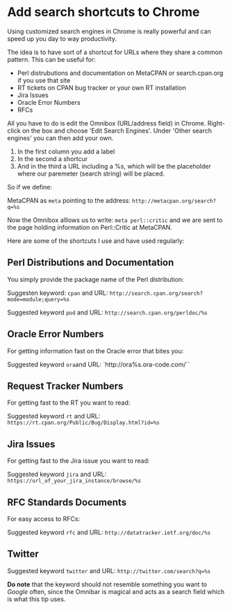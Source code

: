 # Add search shortcuts to Chrome

Using customized search engines in Chrome is really powerful and can speed up you day to way productivity.

The idea is to have sort of a shortcut for URLs where they share a common pattern. This can be useful for:

- Perl distrubutions and documentation on MetaCPAN or search.cpan.org if you use that site
- RT tickets on CPAN bug tracker or your own RT installation
- Jira Issues
- Oracle Error Numbers
- RFCs

All you have to do is edit the Omnibox (URL/address field) in Chrome. Right-click on the box and choose 'Edit Search Engines'. Under 'Other search engines' you can then add your own.

1. In the first column you add a label
2. In the second a shortcur
3. And in the third a URL including a %s, which will be the placeholder where our paremeter (search string) will be placed.

So if we define:

MetaCPAN as `meta` pointing to the address: `http://metacpan.org/search?q=%s`

Now the Omnibox alllows us to write: `meta perl::critic` and we are sent to the page holding information on Perl::Critic at MetaCPAN.

Here are some of the shortcuts I use and have used regularly:

## Perl Distributions and Documentation

You simply provide the package name of the Perl distribution:

Suggesten keyword: `cpan` and URL: `http://search.cpan.org/search?mode=module;query=%s`

Suggested keyword `pod` and URL: `http://search.cpan.org/perldoc/%s`

## Oracle Error Numbers

For getting information fast on the Oracle error that bites you:

Suggested keyword `ora`and URL: `http://ora%s.ora-code.com/``

## Request Tracker Numbers

For getting fast to the RT you want to read:

Suggested keyword `rt` and URL: `https://rt.cpan.org/Public/Bug/Display.html?id=%s`

## Jira Issues

For getting fast to the Jira issue you want to read:

Suggested keyword `jira` and URL: `https://url_of_your_jira_instance/browse/%s`

## RFC Standards Documents

For easy access to RFCs:

Suggested keyword `rfc` and URL: `http://datatracker.ietf.org/doc/%s`

## Twitter

Suggested keyword `twitter` and URL: `http://twitter.com/search?q=%s`

**Do note** that the keyword should not resemble something you want to _Google_ often, since the Omnibar is magical and acts as a search field which is what this tip uses.
